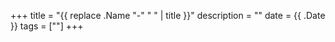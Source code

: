 +++
title = "{{ replace .Name "-" " " | title }}"
description = ""
date = {{ .Date }}
tags = [""]
+++
